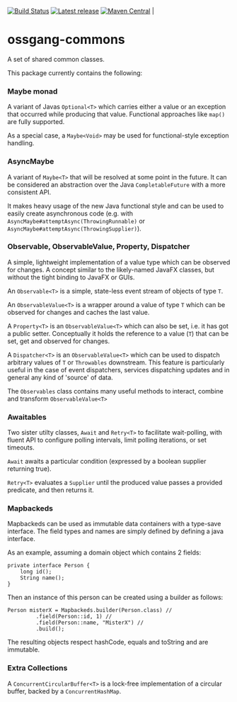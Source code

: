 [![Build Status](https://travis-ci.com/ossgang/ossgang-commons.svg?branch=master)](https://travis-ci.com/ossgang/ossgang-commons)
[![Latest release](https://img.shields.io/github/release/ossgang/ossgang-commons.svg?maxAge=1000)](https://github.com/ossgang/ossgang-commons/releases)
[![Maven Central](https://img.shields.io/maven-central/v/org.ossgang/ossgang-commons)](https://search.maven.org/artifact/org.ossgang/ossgang-commons) |

# ossgang-commons
A set of shared common classes.

This package currently contains the following:

### Maybe monad
A variant of Javas ``Optional<T>`` which carries either a value or an
exception that occurred while producing that value. Functional approaches
like ``map()`` are fully supported.

As a special case, a ``Maybe<Void>`` may be used for functional-style
exception handling.

### AsyncMaybe

A variant of `Maybe<T>` that will be resolved at some point in the future. It can be considered an abstraction over the Java `CompletableFuture` with a more consistent API.

It makes heavy usage of the new Java functional style and can be used to easily create asynchronous code (e.g. with `AsyncMaybe#attemptAsync(ThrowingRunnable)` or `AsyncMaybe#attemptAsync(ThrowingSupplier)`).

### Observable, ObservableValue, Property, Dispatcher
A simple, lightweight implementation of a value type which can be observed
for changes. A concept similar to the likely-named JavaFX classes, but
without the tight binding to JavaFX or GUIs.

An ``Observable<T>`` is a simple, state-less event stream of objects of
type ``T``.

An ``ObservableValue<T>`` is a wrapper around a value of type ``T`` which
can be observed for changes and caches the last value.

A ``Property<T>`` is an ``ObservableValue<T>`` which can also be set,
i.e. it has got a public setter. Conceptually it holds the reference to a value (``T``) that can be set, get and observed for changes.

A ``Dispatcher<T>`` is an ``ObservableValue<T>`` which can be used to dispatch
arbitrary values of ``T`` or ``Throwables`` downstream. This feature is particularly useful in the case of event dispatchers, services dispatching updates and in general any kind of 'source' of data.

The `Observables` class contains many useful methods to interact, combine and transform `ObservableValue<T>`

### Awaitables
Two sister utilty classes, ``Await`` and ``Retry<T>`` to facilitate wait-polling, with fluent API to configure polling intervals, limit polling iterations, or set timeouts.

``Await`` awaits a particular condition (expressed by a boolean supplier returning true).

``Retry<T>`` evaluates a ``Supplier`` until the produced value passes a provided predicate, and then returns it.

### Mapbackeds
Mapbackeds can be used as immutable data containers with a type-save interface. The field types and names are simply defined by defining a java interface.

As an example, assuming a domain object which contains 2 fields:
```
private interface Person {
    long id();
    String name();
}
```
Then an instance of this person can be created using a builder as follows:
```
Person misterX = Mapbackeds.builder(Person.class) //
         .field(Person::id, 1) //
         .field(Person::name, "MisterX") //
         .build();
```

The resulting objects respect hashCode, equals and toString and are immutable.

### Extra Collections

A ``ConcurrentCircularBuffer<T>`` is a lock-free implementation of a circular
buffer, backed by a `ConcurrentHashMap`.
